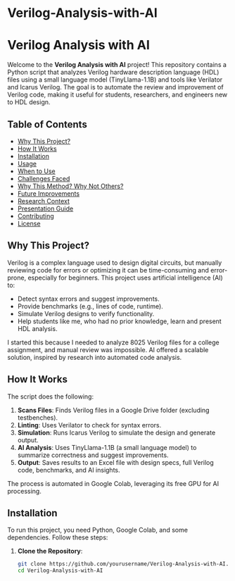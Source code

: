 # Verilog-Analysis-with-AI
# Verilog Analysis with AI

Welcome to the **Verilog Analysis with AI** project! This repository contains a Python script that analyzes Verilog hardware description language (HDL) files using a small language model (TinyLlama-1.1B) and tools like Verilator and Icarus Verilog. The goal is to automate the review and improvement of Verilog code, making it useful for students, researchers, and engineers new to HDL design.

## Table of Contents
- [Why This Project?](#why-this-project)
- [How It Works](#how-it-works)
- [Installation](#installation)
- [Usage](#usage)
- [When to Use](#when-to-use)
- [Challenges Faced](#challenges-faced)
- [Why This Method? Why Not Others?](#why-this-method-why-not-others)
- [Future Improvements](#future-improvements)
- [Research Context](#research-context)
- [Presentation Guide](#presentation-guide)
- [Contributing](#contributing)
- [License](#license)

## Why This Project?
Verilog is a complex language used to design digital circuits, but manually reviewing code for errors or optimizing it can be time-consuming and error-prone, especially for beginners. This project uses artificial intelligence (AI) to:
- Detect syntax errors and suggest improvements.
- Provide benchmarks (e.g., lines of code, runtime).
- Simulate Verilog designs to verify functionality.
- Help students like me, who had no prior knowledge, learn and present HDL analysis.

I started this because I needed to analyze 8025 Verilog files for a college assignment, and manual review was impossible. AI offered a scalable solution, inspired by research into automated code analysis.

## How It Works
The script does the following:
1. **Scans Files**: Finds Verilog files in a Google Drive folder (excluding testbenches).
2. **Linting**: Uses Verilator to check for syntax errors.
3. **Simulation**: Runs Icarus Verilog to simulate the design and generate output.
4. **AI Analysis**: Uses TinyLlama-1.1B (a small language model) to summarize correctness and suggest improvements.
5. **Output**: Saves results to an Excel file with design specs, full Verilog code, benchmarks, and AI insights.

The process is automated in Google Colab, leveraging its free GPU for AI processing.

## Installation
To run this project, you need Python, Google Colab, and some dependencies. Follow these steps:

1. **Clone the Repository**:
   ```bash
   git clone https://github.com/yourusername/Verilog-Analysis-with-AI.git
   cd Verilog-Analysis-with-AI
